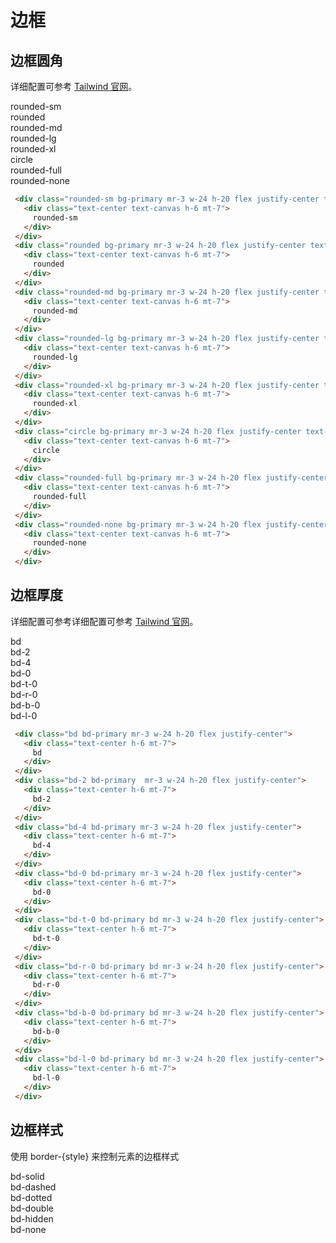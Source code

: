 # 边框

## 边框圆角

详细配置可参考 [Tailwind 官网](https://www.tailwindcss.cn/docs/border-radius)。

<Example class="flex gap-3 flex-wrap">
   <div class="rounded-sm bg-primary mr-3 w-24 h-20 flex justify-center">
     <div class="text-center text-canvas h-6 mt-7">
       rounded-sm
     </div>
   </div>
   <div class="rounded bg-primary mr-3 w-24 h-20 flex justify-center">
     <div class="text-center text-canvas h-6 mt-7">
       rounded
     </div>
   </div>
   <div class="rounded-md bg-primary mr-3 w-24 h-20 flex justify-center">
     <div class="text-center text-canvas h-6 mt-7">
       rounded-md
     </div>
   </div>
   <div class="rounded-lg bg-primary mr-3 w-24 h-20 flex justify-center" >
     <div class="text-center text-canvas h-6 mt-7">
       rounded-lg
     </div>
   </div>
   <div class="rounded-xl bg-primary mr-3 w-24 h-20 flex justify-center">
     <div class="text-center text-canvas h-6 mt-7">
       rounded-xl
     </div>
   </div>
   <div class="circle bg-primary mr-3 w-24 h-20 flex justify-center">
     <div class="text-center text-canvas h-6 mt-7">
       circle 
     </div>
   </div>
   <div class="rounded-full bg-primary mr-3 w-24 h-20 flex justify-center">
     <div class="text-center text-canvas h-6 mt-7">
       rounded-full
     </div>
   </div>
   <div class="rounded-none bg-primary mr-3 w-24 h-20 flex justify-center">
     <div class="text-center text-canvas h-6 mt-7">
       rounded-none
     </div>
   </div>
</Example>

```html
 <div class="rounded-sm bg-primary mr-3 w-24 h-20 flex justify-center text-canvas">
   <div class="text-center text-canvas h-6 mt-7">
     rounded-sm
   </div>
 </div>
 <div class="rounded bg-primary mr-3 w-24 h-20 flex justify-center text-canvas">
   <div class="text-center text-canvas h-6 mt-7">
     rounded
   </div>
 </div>
 <div class="rounded-md bg-primary mr-3 w-24 h-20 flex justify-center text-canvas">
   <div class="text-center text-canvas h-6 mt-7">
     rounded-md
   </div>
 </div>
 <div class="rounded-lg bg-primary mr-3 w-24 h-20 flex justify-center text-canvas" >
   <div class="text-center text-canvas h-6 mt-7">
     rounded-lg
   </div>
 </div>
 <div class="rounded-xl bg-primary mr-3 w-24 h-20 flex justify-center text-canvas">
   <div class="text-center text-canvas h-6 mt-7">
     rounded-xl
   </div>
 </div>
 <div class="circle bg-primary mr-3 w-24 h-20 flex justify-center text-canvas">
   <div class="text-center text-canvas h-6 mt-7">
     circle 
   </div>
 </div>
 <div class="rounded-full bg-primary mr-3 w-24 h-20 flex justify-center text-canvas">
   <div class="text-center text-canvas h-6 mt-7">
     rounded-full
   </div>
 </div>
 <div class="rounded-none bg-primary mr-3 w-24 h-20 flex justify-center text-canvas">
   <div class="text-center text-canvas h-6 mt-7">
     rounded-none
   </div>
 </div>
```

## 边框厚度

详细配置可参考详细配置可参考 [Tailwind 官网](https://www.tailwindcss.cn/docs/border-width)。

<Example class="flex flex-wrap gap-3">
 <div class="bd bd-primary mr-3 w-24 h-20 flex justify-center">
   <div class="text-center h-6 mt-7">
     bd
   </div>
 </div>
 <div class="bd-2 bd-primary  mr-3 w-24 h-20 flex justify-center">
   <div class="text-center h-6 mt-7">
     bd-2
   </div>
 </div>
 <div class="bd-4 bd-primary mr-3 w-24 h-20 flex justify-center">
   <div class="text-center h-6 mt-7">
     bd-4
   </div>
 </div>
 <div class="bd-0 bd-primary mr-3 w-24 h-20 flex justify-center">
   <div class="text-center h-6 mt-7">
     bd-0
   </div>
 </div>
 <div class="bd-t-0 bd-primary bd mr-3 w-24 h-20 flex justify-center">
   <div class="text-center h-6 mt-7">
     bd-t-0
   </div>
 </div>
 <div class="bd-r-0 bd-primary bd mr-3 w-24 h-20 flex justify-center">
   <div class="text-center h-6 mt-7">
     bd-r-0
   </div>
 </div>
 <div class="bd-b-0 bd-primary bd mr-3 w-24 h-20 flex justify-center">
   <div class="text-center h-6 mt-7">
     bd-b-0
   </div>
 </div>
 <div class="bd-l-0 bd-primary bd mr-3 w-24 h-20 flex justify-center">
   <div class="text-center h-6 mt-7">
     bd-l-0
   </div>
 </div>
</Example>

```html
 <div class="bd bd-primary mr-3 w-24 h-20 flex justify-center">
   <div class="text-center h-6 mt-7">
     bd
   </div>
 </div>
 <div class="bd-2 bd-primary  mr-3 w-24 h-20 flex justify-center">
   <div class="text-center h-6 mt-7">
     bd-2
   </div>
 </div>
 <div class="bd-4 bd-primary mr-3 w-24 h-20 flex justify-center">
   <div class="text-center h-6 mt-7">
     bd-4
   </div>
 </div>
 <div class="bd-0 bd-primary mr-3 w-24 h-20 flex justify-center">
   <div class="text-center h-6 mt-7">
     bd-0
   </div>
 </div>
 <div class="bd-t-0 bd-primary bd mr-3 w-24 h-20 flex justify-center">
   <div class="text-center h-6 mt-7">
     bd-t-0
   </div>
 </div>
 <div class="bd-r-0 bd-primary bd mr-3 w-24 h-20 flex justify-center">
   <div class="text-center h-6 mt-7">
     bd-r-0
   </div>
 </div>
 <div class="bd-b-0 bd-primary bd mr-3 w-24 h-20 flex justify-center">
   <div class="text-center h-6 mt-7">
     bd-b-0
   </div>
 </div>
 <div class="bd-l-0 bd-primary bd mr-3 w-24 h-20 flex justify-center">
   <div class="text-center h-6 mt-7">
     bd-l-0
   </div>
 </div>
```

## 边框样式

使用 border-{style} 来控制元素的边框样式

<Example class="flex flex-wrap gap-3">
 <div class="bd-solid bd-2 bd-primary bd mr-3 w-24 h-20 flex justify-center">
   <div class="text-center h-6 mt-7">
    bd-solid 
   </div>
 </div> 
 <div class="bd-dashed bd-2 bd-primary bd mr-3 w-24 h-20 flex justify-center">
   <div class="text-center h-6 mt-7">
    bd-dashed
   </div>
 </div> 
 <div class="bd-dotted bd-2 bd-primary bd mr-3 w-24 h-20 flex justify-center">
   <div class="text-center h-6 mt-7">
    bd-dotted
   </div>
 </div> 
 <div class="bd-double bd-2 bd-primary bd mr-3 w-24 h-20 flex justify-center">
   <div class="text-center h-6 mt-7">
    bd-double
   </div>
 </div> 
 <div class="bd-hidden bd-2 bd-primary bd mr-3 w-24 h-20 flex justify-center">
   <div class="text-center h-6 mt-7">
    bd-hidden
   </div>
 </div> 
 <div class="bd-none bd-2 bd-primary bd mr-3 w-24 h-20 flex justify-center">
   <div class="text-center h-6 mt-7">
    bd-none
   </div>
 </div> 
</Example>
